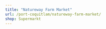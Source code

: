```yaml
---
title: "Natureway Farm Market"
url: /port-coquitlam/natureway-farm-market/
shop: Supermarkt
---
```

